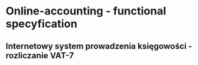 # Online-accounting - functional specyfication 
## Internetowy system prowadzenia księgowości - rozliczanie VAT-7
